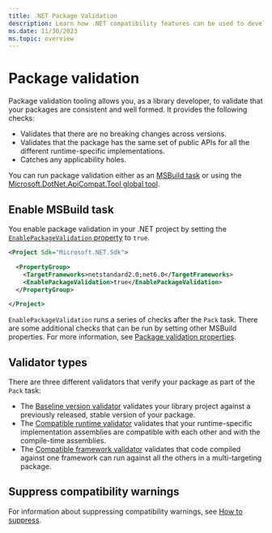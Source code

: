 ```yaml
---
title: .NET Package Validation
description: Learn how .NET compatibility features can be used to develop consistent and well-formed multi-targeting packages.
ms.date: 11/30/2023
ms.topic: overview
---
```


# Package validation

Package validation tooling allows you, as a library developer, to validate that your packages are consistent and well formed. It provides the following checks:

- Validates that there are no breaking changes across versions.
- Validates that the package has the same set of public APIs for all the different runtime-specific implementations.
- Catches any applicability holes.

You can run package validation either as an [MSBuild task](#enable-msbuild-task) or using the [Microsoft.DotNet.ApiCompat.Tool global tool](../global-tool.md).

## Enable MSBuild task

You enable package validation in your .NET project by setting the [`EnablePackageValidation` property](../../../core/project-sdk/msbuild-props.md#enablepackagevalidation) to `true`.

```xml
<Project Sdk="Microsoft.NET.Sdk">

  <PropertyGroup>
    <TargetFrameworks>netstandard2.0;net6.0</TargetFrameworks>
    <EnablePackageValidation>true</EnablePackageValidation>
  </PropertyGroup>

</Project>
```

`EnablePackageValidation` runs a series of checks after the `Pack` task. There are some additional checks that can be run by setting other MSBuild properties. For more information, see [Package validation properties](../../../core/project-sdk/msbuild-props.md#package-validation-properties).

## Validator types

There are three different validators that verify your package as part of the `Pack` task:

- The [Baseline version validator](baseline-version-validator.md) validates your library project against a previously released, stable version of your package.
- The [Compatible runtime validator](compatible-framework-validator.md) validates that your runtime-specific implementation assemblies are compatible with each other and with the compile-time assemblies.
- The [Compatible framework validator](compatible-framework-in-package-validator.md) validates that code compiled against one framework can run against all the others in a multi-targeting package.

## Suppress compatibility warnings

For information about suppressing compatibility warnings, see [How to suppress](../diagnostic-ids.md#how-to-suppress).
